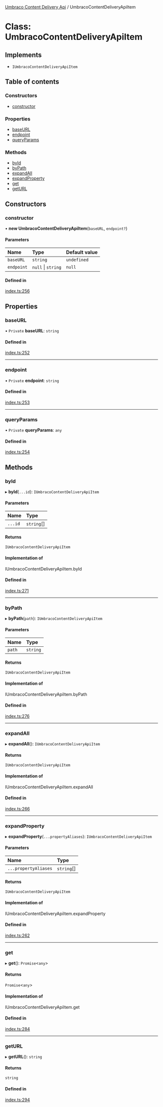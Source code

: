 [Umbraco Content Delivery Api](../README.md) / UmbracoContentDeliveryApiItem

# Class: UmbracoContentDeliveryApiItem

## Implements

- `IUmbracoContentDeliveryApiItem`

## Table of contents

### Constructors

- [constructor](UmbracoContentDeliveryApiItem.md#constructor)

### Properties

- [baseURL](UmbracoContentDeliveryApiItem.md#baseurl)
- [endpoint](UmbracoContentDeliveryApiItem.md#endpoint)
- [queryParams](UmbracoContentDeliveryApiItem.md#queryparams)

### Methods

- [byId](UmbracoContentDeliveryApiItem.md#byid)
- [byPath](UmbracoContentDeliveryApiItem.md#bypath)
- [expandAll](UmbracoContentDeliveryApiItem.md#expandall)
- [expandProperty](UmbracoContentDeliveryApiItem.md#expandproperty)
- [get](UmbracoContentDeliveryApiItem.md#get)
- [getURL](UmbracoContentDeliveryApiItem.md#geturl)

## Constructors

### constructor

• **new UmbracoContentDeliveryApiItem**(`baseURL`, `endpoint?`)

#### Parameters

| Name | Type | Default value |
| :------ | :------ | :------ |
| `baseURL` | `string` | `undefined` |
| `endpoint` | ``null`` \| `string` | `null` |

#### Defined in

[index.ts:256](https://github.com/VitorLuizC/typescript-library-boilerplate/blob/d3bf748/src/index.ts#L256)

## Properties

### baseURL

• `Private` **baseURL**: `string`

#### Defined in

[index.ts:252](https://github.com/VitorLuizC/typescript-library-boilerplate/blob/d3bf748/src/index.ts#L252)

___

### endpoint

• `Private` **endpoint**: `string`

#### Defined in

[index.ts:253](https://github.com/VitorLuizC/typescript-library-boilerplate/blob/d3bf748/src/index.ts#L253)

___

### queryParams

• `Private` **queryParams**: `any`

#### Defined in

[index.ts:254](https://github.com/VitorLuizC/typescript-library-boilerplate/blob/d3bf748/src/index.ts#L254)

## Methods

### byId

▸ **byId**(`...id`): `IUmbracoContentDeliveryApiItem`

#### Parameters

| Name | Type |
| :------ | :------ |
| `...id` | `string`[] |

#### Returns

`IUmbracoContentDeliveryApiItem`

#### Implementation of

IUmbracoContentDeliveryApiItem.byId

#### Defined in

[index.ts:271](https://github.com/VitorLuizC/typescript-library-boilerplate/blob/d3bf748/src/index.ts#L271)

___

### byPath

▸ **byPath**(`path`): `IUmbracoContentDeliveryApiItem`

#### Parameters

| Name | Type |
| :------ | :------ |
| `path` | `string` |

#### Returns

`IUmbracoContentDeliveryApiItem`

#### Implementation of

IUmbracoContentDeliveryApiItem.byPath

#### Defined in

[index.ts:276](https://github.com/VitorLuizC/typescript-library-boilerplate/blob/d3bf748/src/index.ts#L276)

___

### expandAll

▸ **expandAll**(): `IUmbracoContentDeliveryApiItem`

#### Returns

`IUmbracoContentDeliveryApiItem`

#### Implementation of

IUmbracoContentDeliveryApiItem.expandAll

#### Defined in

[index.ts:266](https://github.com/VitorLuizC/typescript-library-boilerplate/blob/d3bf748/src/index.ts#L266)

___

### expandProperty

▸ **expandProperty**(`...propertyAliases`): `IUmbracoContentDeliveryApiItem`

#### Parameters

| Name | Type |
| :------ | :------ |
| `...propertyAliases` | `string`[] |

#### Returns

`IUmbracoContentDeliveryApiItem`

#### Implementation of

IUmbracoContentDeliveryApiItem.expandProperty

#### Defined in

[index.ts:262](https://github.com/VitorLuizC/typescript-library-boilerplate/blob/d3bf748/src/index.ts#L262)

___

### get

▸ **get**(): `Promise`<`any`\>

#### Returns

`Promise`<`any`\>

#### Implementation of

IUmbracoContentDeliveryApiItem.get

#### Defined in

[index.ts:284](https://github.com/VitorLuizC/typescript-library-boilerplate/blob/d3bf748/src/index.ts#L284)

___

### getURL

▸ **getURL**(): `string`

#### Returns

`string`

#### Defined in

[index.ts:294](https://github.com/VitorLuizC/typescript-library-boilerplate/blob/d3bf748/src/index.ts#L294)
